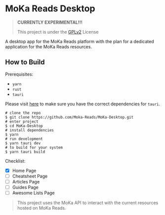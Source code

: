 # MoKa Reads Desktop

> **CURRENTLY EXPERIMENTAL!!!**
> 
> This project is under the [GPLv2](LICENSE) License

A desktop app for the MoKa Reads platform with the plan for a dedicated application for the MoKa Reads resources. 


## How to Build 

Prerequisites: 
- `yarn`
- `rust`
- `tauri`

Please visit [here](https://tauri.app/v1/guides/getting-started/prerequisites/) to make sure you have the correct dependencies for `tauri`. 

```
# clone the repo 
$ git clone https://github.com/Moka-Reads/MoKa-Desktop.git
# enter project
$ cd MoKa-Desktop
# install dependencies 
$ yarn 
# run development 
$ yarn tauri dev
# to build for your system 
$ yarn tauri build 
```

Checklist: 

- [X] Home Page
- [ ] Cheatsheet Page
- [ ] Articles Page 
- [ ] Guides Page 
- [ ] Awesome Lists Page 

> This project uses the MoKa API to interact with the current resources hosted on MoKa Reads. 

